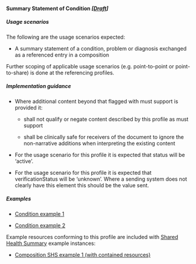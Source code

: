 #### Summary Statement of Condition *[[Draft](http://hl7.org/fhir/stu3/versions.html#maturity)]*

##### Usage scenarios

The following are the usage scenarios expected:

* A summary statement of a condition, problem or diagnosis exchanged as a referenced entry in a composition

Further scoping of applicable usage scenarios (e.g. point-to-point or point-to-share) is done at the referencing profiles. 



##### Implementation guidance
* Where additional content beyond that flagged with must support is provided it:
    * shall not qualify or negate content described by this profile as must support
    
    * shall be clinically safe for receivers of the document to ignore the non-narrative additions when interpreting the existing content
    
* For the usage scenario for this profile it is expected that status will be ‘active’.

* For the usage scenario for this profile it is expected that verificationStatus will be ‘unknown’. Where a sending system does not clearly have this element this should be the value sent.


##### Examples
* [Condition example 1](Condition-b021320c-bc5e-4ae8-b9fc-1ed2d876e889.html)

* [Condition example 2](Condition-cfa41daf-b5a6-4a05-9166-a4b7c23f08a1.html)

Example resources conforming to this profile are included with [Shared Health Summary](StructureDefinition-composition-shs-1.html) example instances:
* [Composition SHS example 1 (with contained resources)](Composition-a0da969a-7956-439b-b390-8de071a2df7c.html)


